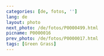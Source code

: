 ```yaml
---
categories: [de, fotos, '']
lang: de
layout: photo
next_photo: /de/fotos/P0000499.html
picname: P0000016
prev_photo: /de/fotos/P0000017.html
tags: [Green Grass]
---
```

